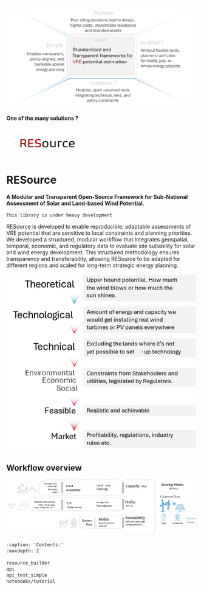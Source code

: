 <img src="_static/Issue_msg_box.png" alt="Issue" width="600"/>


__One of the many solutions ?__


<img src="_static/RESource_logo.png" alt="RESource logo" width="200"/>

# RESource 

__A Modular and Transparent Open-Source Framework for Sub-National Assessment of Solar and Land-based Wind Potential.__

```{warning}
This library is under heavy development
```

RESource is developed to enable reproducible, adaptable assessments of VRE potential that are sensitive to local constraints and planning priorities. We developed a structured, modular workflow that integrates geospatial, temporal, economic, and regulatory data to evaluate site suitability for solar and wind energy development. This structured methodology ensures transparency and transferability, allowing RESource to be adapted for different regions and scaled for long-term strategic energy planning.

<img src="_static/assessment_steps.png" alt="assessment_steps" width="500"/>

## Workflow overview
<img src="_static/high_level_workflow.png" alt="high_level_workflow" width="900"/>

```{toctree}
:caption: 'Contents:'
:maxdepth: 2

resource_builder
api
api_test_simple
notebooks/tutorial

```
